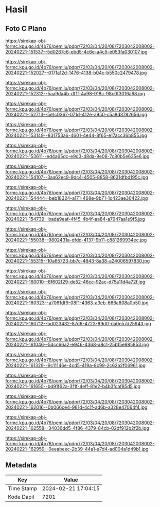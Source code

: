 # Hasil

## Foto C Plano

https://sirekap-obj-formc.kpu.go.id/4b76/pemilu/pdpr/72/03/04/20/08/7203042008002-20240221-151537--5d0267c6-ebd5-4c6e-a4c5-e053fa030107.jpg

https://sirekap-obj-formc.kpu.go.id/4b76/pemilu/pdpr/72/03/04/20/08/7203042008002-20240221-152027--017fa12d-1476-4138-b04c-b550c2479478.jpg

https://sirekap-obj-formc.kpu.go.id/4b76/pemilu/pdpr/72/03/04/20/08/7203042008002-20240221-152312--5aa9da4b-df1f-4a98-918c-98c0f3016a68.jpg

https://sirekap-obj-formc.kpu.go.id/4b76/pemilu/pdpr/72/03/04/20/08/7203042008002-20240221-152713--5e1c0367-071d-412e-a950-c5a8d3782656.jpg

https://sirekap-obj-formc.kpu.go.id/4b76/pemilu/pdpr/72/03/04/20/08/7203042008002-20240221-153149--831753a6-4601-4e44-8f65-e17acc36b855.jpg

https://sirekap-obj-formc.kpu.go.id/4b76/pemilu/pdpr/72/03/04/20/08/7203042008002-20240221-153611--ed4a65dc-e9d3-48da-9e08-7c80b5e635e6.jpg

https://sirekap-obj-formc.kpu.go.id/4b76/pemilu/pdpr/72/03/04/20/08/7203042008002-20240221-154107--3aa62ec9-9dc4-4505-8858-8631dfbd195c.jpg

https://sirekap-obj-formc.kpu.go.id/4b76/pemilu/pdpr/72/03/04/20/08/7203042008002-20240221-154444--beb18324-a171-468e-9b71-1c423ae30422.jpg

https://sirekap-obj-formc.kpu.go.id/4b76/pemilu/pdpr/72/03/04/20/08/7203042008002-20240221-154739--bada9eaf-4f45-4b4f-aa84-a7947aa1e9f5.jpg

https://sirekap-obj-formc.kpu.go.id/4b76/pemilu/pdpr/72/03/04/20/08/7203042008002-20240221-155038--9802431a-dfdd-4137-9b11-c881269934ec.jpg

https://sirekap-obj-formc.kpu.go.id/4b76/pemilu/pdpr/72/03/04/20/08/7203042008002-20240221-155315--10a65723-bb7c-4843-8a38-a24006597830.jpg

https://sirekap-obj-formc.kpu.go.id/4b76/pemilu/pdpr/72/03/04/20/08/7203042008002-20240221-160010--8f602f29-de52-46cc-92ac-d75a11d4a72f.jpg

https://sirekap-obj-formc.kpu.go.id/4b76/pemilu/pdpr/72/03/04/20/08/7203042008002-20240221-160323--a7061df9-08f1-4363-a3eb-666a608a0b50.jpg

https://sirekap-obj-formc.kpu.go.id/4b76/pemilu/pdpr/72/03/04/20/08/7203042008002-20240221-160712--bd023432-87d6-4723-89d0-da0e57d25943.jpg

https://sirekap-obj-formc.kpu.go.id/4b76/pemilu/pdpr/72/03/04/20/08/7203042008002-20240221-161046--5dcc66a2-e946-4368-a8c1-25b15e985853.jpg

https://sirekap-obj-formc.kpu.go.id/4b76/pemilu/pdpr/72/03/04/20/08/7203042008002-20240221-161329--9c11146e-4cd5-419a-8c99-2c62a2f06961.jpg

https://sirekap-obj-formc.kpu.go.id/4b76/pemilu/pdpr/72/03/04/20/08/7203042008002-20240221-161650--bd91f62a-3f1f-4eff-81e2-b4b3fcaf85d5.jpg

https://sirekap-obj-formc.kpu.go.id/4b76/pemilu/pdpr/72/03/04/20/08/7203042008002-20240221-162016--0b066ce4-981d-4c1f-ad6b-a328e47064f4.jpg

https://sirekap-obj-formc.kpu.go.id/4b76/pemilu/pdpr/72/03/04/20/08/7203042008002-20240221-162558--34036dd5-4f86-4379-84cb-02df912b2f2b.jpg

https://sirekap-obj-formc.kpu.go.id/4b76/pemilu/pdpr/72/03/04/20/08/7203042008002-20240221-162959--0eeabeec-2b39-44a1-a7d4-ad004a1d49b1.jpg


## Metadata

| Key        | Value               |
| ---------- | ------------------- |
| Time Stamp | 2024-02-21 17:04:15 |
| Kode Dapil | 7201                |



